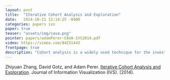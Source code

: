 ```yaml
---
layout: post
title:  "Iterative Cohort Analysis and Exploration"
date:   2014-10-21 12:14:25 -0400
categories: papers ivs
paper: true
teaser: "assets/img/cava.png"
pointer: papers/adamPerer-CAVA-IVS2014.pdf
video: https://vimeo.com/84251443
frontpage: true
description: "Cohort analysis is a widely used technique for the investigation of risk factors among clinical populations. However, this process is often constrained by a lack of integrated analytics and visualization. To address this challenge, we have designed CAVA, a platform for Cohort Analysis via Visual Analytics, which is designed to help domain experts work faster and more independently when performing retrospective cohort studies."
---
```


Zhiyuan Zhang, David Gotz, and Adam Perer. [Iterative Cohort Analysis and Exploration](papers/adamPerer-CAVA-IVS2014.pdf). Journal of Information Visualization (IVS). (2014). 